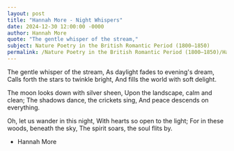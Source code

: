 ```yaml
---
layout: post
title: "Hannah More - Night Whispers"
date: 2024-12-30 12:00:00 -0000
author: Hannah More
quote: "The gentle whisper of the stream,"
subject: Nature Poetry in the British Romantic Period (1800–1850)
permalink: /Nature Poetry in the British Romantic Period (1800–1850)/Hannah More/Hannah More - Night Whispers
---
```


The gentle whisper of the stream,
As daylight fades to evening's dream,
Calls forth the stars to twinkle bright,
And fills the world with soft delight.

The moon looks down with silver sheen,
Upon the landscape, calm and clean;
The shadows dance, the crickets sing,
And peace descends on everything.

Oh, let us wander in this night,
With hearts so open to the light;
For in these woods, beneath the sky,
The spirit soars, the soul flits by.

- Hannah More

